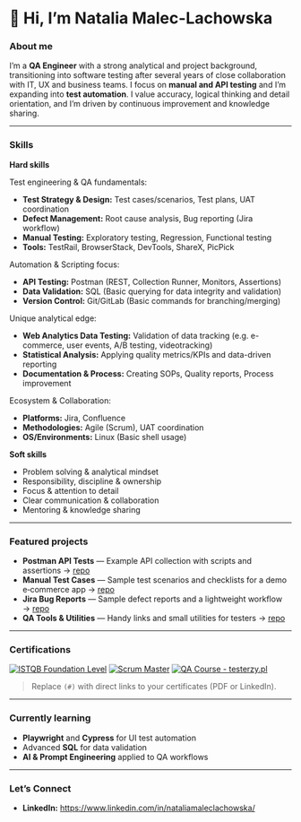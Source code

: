 # 👋 Hi, I’m Natalia Malec-Lachowska

### About me
I’m a **QA Engineer** with a strong analytical and project background, transitioning into software testing after several years of close collaboration with IT, UX and business teams. I focus on **manual and API testing** and I’m expanding into **test automation**. I value accuracy, logical thinking and detail orientation, and I’m driven by continuous improvement and knowledge sharing.

---

### Skills

**Hard skills** 

Test engineering & QA fundamentals:
- **Test Strategy & Design:** Test cases/scenarios, Test plans, UAT coordination
- **Defect Management:** Root cause analysis, Bug reporting (Jira workflow)
- **Manual Testing:** Exploratory testing, Regression, Functional testing
- **Tools:** TestRail, BrowserStack, DevTools, ShareX, PicPick

Automation & Scripting focus:
- **API Testing:** Postman (REST, Collection Runner, Monitors, Assertions)
- **Data Validation:** SQL (Basic querying for data integrity and validation)
- **Version Control:** Git/GitLab (Basic commands for branching/merging)

Unique analytical edge:
- **Web Analytics Data Testing:** Validation of data tracking (e.g. e-commerce, user events, A/B testing, videotracking)
- **Statistical Analysis:** Applying quality metrics/KPIs and data-driven reporting
- **Documentation & Process:** Creating SOPs, Quality reports, Process improvement

Ecosystem & Collaboration:
- **Platforms:** Jira, Confluence
- **Methodologies:** Agile (Scrum), UAT coordination
- **OS/Environments:** Linux (Basic shell usage)

**Soft skills**

- Problem solving & analytical mindset
- Responsibility, discipline & ownership
- Focus & attention to detail
- Clear communication & collaboration
- Mentoring & knowledge sharing

---

### Featured projects
- **Postman API Tests** — Example API collection with scripts and assertions → [repo](https://github.com/natmaleclachowska/postman-api-tests)
- **Manual Test Cases** — Sample test scenarios and checklists for a demo e‑commerce app → [repo](https://github.com/natmaleclachowska/manual-test-cases)
- **Jira Bug Reports** — Sample defect reports and a lightweight workflow → [repo](https://github.com/natmaleclachowska/jira-bug-reports)
- **QA Tools & Utilities** — Handy links and small utilities for testers → [repo](https://github.com/natmaleclachowska/qa-tools)

---

### Certifications
[![ISTQB Foundation Level](https://img.shields.io/badge/ISTQB-Foundation%20Level-blue)](#)
[![Scrum Master](https://img.shields.io/badge/Scrum-Master-green)](#)
[![QA Course - testerzy.pl](https://img.shields.io/badge/Course-Testerzy.pl-orange)](#)

> Replace `(#)` with direct links to your certificates (PDF or LinkedIn).

---

### Currently learning
- **Playwright** and **Cypress** for UI test automation
- Advanced **SQL** for data validation
- **AI & Prompt Engineering** applied to QA workflows

---

### Let’s Connect
- **LinkedIn:** https://www.linkedin.com/in/nataliamaleclachowska/
